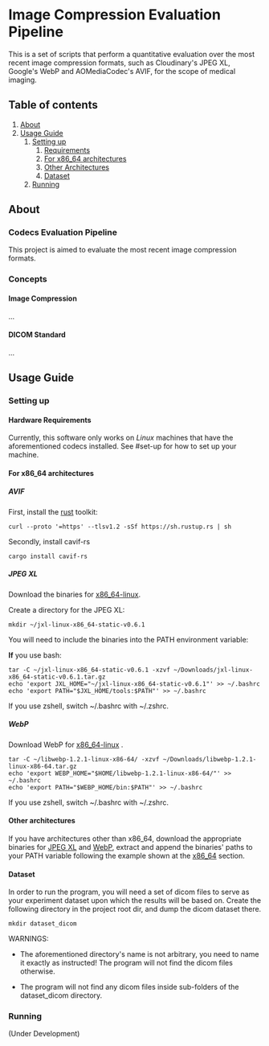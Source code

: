 # Image Compression Evaluation Pipeline

This is a set of scripts that perform a quantitative evaluation
over the most recent image compression formats, such as Cloudinary's
JPEG XL, Google's WebP and AOMediaCodec's AVIF, for the scope of
medical imaging.

## Table of contents
1. [About](#about)
2. [Usage Guide](#usage-guide)
   1. [Setting up](#setting-up)
      1. [Requirements](#requirements)
      2. [For x86_64 architectures](#for-x86_64-architectures)
      3. [Other Architectures](#other-architectures)
      4. [Dataset](#dataset)
   2. [Running](#running)

## About

### Codecs Evaluation Pipeline

This project is aimed to evaluate the most recent image compression formats.


### Concepts

#### Image Compression

...

#### DICOM Standard

...

## Usage Guide

### Setting up

#### Hardware Requirements
Currently, this software only works on *Linux* machines that have the
aforementioned codecs installed. See #set-up for how to set up
your machine.

#### For x86_64 architectures

##### AVIF

First, install the [rust](https://rust-lang.org/tools/install) toolkit:
```shell
curl --proto '=https' --tlsv1.2 -sSf https://sh.rustup.rs | sh
```
Secondly, install cavif-rs
```shell
cargo install cavif-rs
```

##### JPEG XL
Download the binaries for [x86_64-linux](https://github.com/libjxl/libjxl/releases/download/v0.6.1/jxl-linux-x86_64-static-v0.6.1.tar.gz).

Create a directory for the JPEG XL:
```shell
mkdir ~/jxl-linux-x86_64-static-v0.6.1
```

You will need to include the binaries into the PATH environment variable:

**If** you use bash:
```shell
tar -C ~/jxl-linux-x86_64-static-v0.6.1 -xzvf ~/Downloads/jxl-linux-x86_64-static-v0.6.1.tar.gz
echo 'export JXL_HOME="~/jxl-linux-x86_64-static-v0.6.1"' >> ~/.bashrc
echo 'export PATH="$JXL_HOME/tools:$PATH"' >> ~/.bashrc
```
If you use zshell, switch ~/.bashrc with ~/.zshrc.

##### WebP
Download WebP for [x86_64-linux](https://storage.googleapis.com/downloads.webmproject.org/releases/webp/libwebp-1.2.1-linux-x86-64.tar.gz)
.
```shell
tar -C ~/libwebp-1.2.1-linux-x86-64/ -xzvf ~/Downloads/libwebp-1.2.1-linux-x86-64.tar.gz
echo 'export WEBP_HOME="$HOME/libwebp-1.2.1-linux-x86-64/"' >> ~/.bashrc
echo 'export PATH="$WEBP_HOME/bin:$PATH"' >> ~/.bashrc
```
If you use zshell, switch ~/.bashrc with ~/.zshrc.

#### Other architectures
If you have architectures other than x86_64,
download the appropriate binaries for
[JPEG XL](https://github.com/libjxl/libjxl/releases/tag/v0.6.1)
and [WebP](https://storage.googleapis.com/downloads.webmproject.org/releases/webp/index.html),
extract and append the binaries' paths to your PATH variable following the example shown at
the [x86_64](#for-x86_64-architectures) section.

#### Dataset

In order to run the program, you will need a set of dicom files to serve as your experiment
dataset upon which the results will be based on. Create the following directory in the
project root dir, and dump the dicom dataset there.
```shell
mkdir dataset_dicom
```
WARNINGS:
* The aforementioned directory's name is not arbitrary, you need to name it
exactly as instructed! The program will not find the dicom files otherwise.

* The program will not find any dicom files inside sub-folders of the dataset_dicom directory.

### Running

(Under Development)
